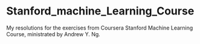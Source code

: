 # Stanford_machine_Learning_Course

My resolutions for the exercises from Coursera Stanford Machine Learning Course, ministrated by Andrew Y. Ng.